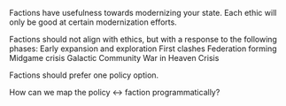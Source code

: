 Factions have usefulness towards modernizing your state. Each ethic will only be good at certain modernization efforts.

Factions should not align with ethics, but with a response to the following phases:
    Early expansion and exploration
    First clashes
    Federation forming
    Midgame crisis
    Galactic Community
    War in Heaven
    Crisis

Factions should prefer one policy option. 

How can we map the policy <-> faction programmatically?